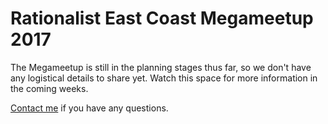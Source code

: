 # Rationalist East Coast Megameetup 2017

The Megameetup is still in the planning stages thus far, so we don't have any logistical details to share yet.
Watch this space for more information in the coming weeks.

[Contact me](http://www.google.com/recaptcha/mailhide/d?k=01yiSiiU1WB1uTyIwbls8BsQ==&c=jQ0iq6W5MI_B7RrWesx9FFS-it52VzIjg2pV7v8RR9I=) if you have any questions.
